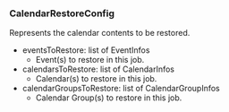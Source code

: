### CalendarRestoreConfig
Represents the calendar contents to be restored.

- eventsToRestore: list of EventInfos
  - Event(s) to restore in this job.
- calendarsToRestore: list of CalendarInfos
  - Calendar(s) to restore in this job.
- calendarGroupsToRestore: list of CalendarGroupInfos
  - Calendar Group(s) to restore in this job.
